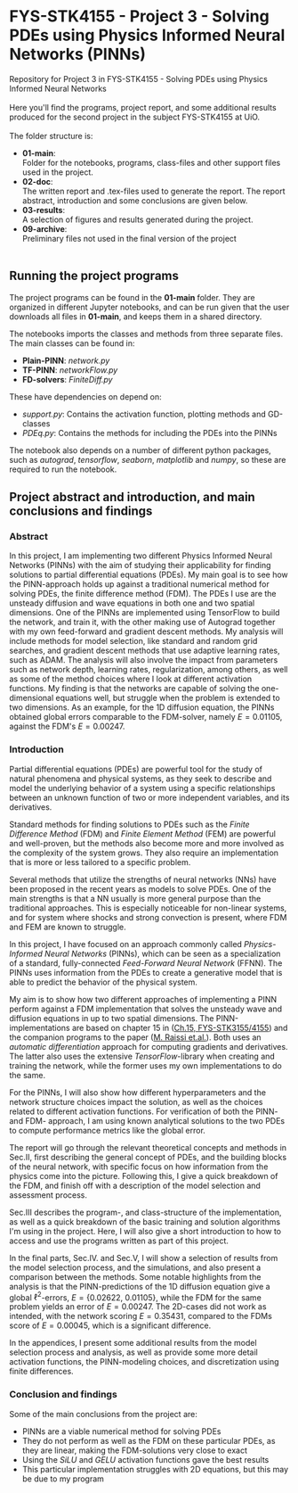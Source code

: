# FYS-STK4155 - Project 3 - Solving PDEs using Physics Informed Neural Networks (PINNs)
Repository for Project 3 in FYS-STK4155 - Solving PDEs using Physics Informed Neural Networks<br /><br />
Here you'll find the programs, project report, and some additional results produced for the second project in the subject FYS-STK4155 at UiO.<br /><br />
The folder structure is:
- **01-main**: <br />Folder for the notebooks, programs, class-files and other support files used in the project.
- **02-doc**: <br /> The written report and .tex-files used to generate the report. The report abstract, introduction and some conclusions are given below.
- **03-results**: <br />A selection of figures and results generated during the project.
- **09-archive**: <br />Preliminary files not used in the final version of the project
<br /><br />

## Running the project programs
The project programs can be found in the **01-main** folder. They are organized in different Jupyter notebooks, and can be run given that the user downloads all files in **01-main**, and keeps them in a shared directory. <br />

The notebooks imports the classes and methods from three separate files. The main classes can be found in:
- **Plain-PINN**: _network.py_ 
- **TF-PINN**: _networkFlow.py_
- **FD-solvers**: _FiniteDiff.py_

These have dependencies on depend on:
- _support.py_: Contains the activation function, plotting methods and GD-classes
- _PDEq.py_: Contains the methods for including the PDEs into the PINNs

The notebook also depends on a number of different python packages, such as _autograd_, _tensorflow_, _seaborn_, _matplotlib_ and _numpy_, so these are required to run the notebook.

## Project abstract and introduction, and main conclusions and findings
### Abstract
In this project, I am implementing two different Physics Informed Neural Networks (PINNs) with the aim of studying their applicability for finding solutions to partial differential equations (PDEs). My main goal is to see how the PINN-approach holds up against a traditional numerical method for solving PDEs, the finite difference method (FDM). The PDEs I use are the unsteady diffusion and wave equations in both one and two spatial dimensions. One of the PINNs are implemented using TensorFlow to build the network, and train it, with the other making use of Autograd together with my own feed-forward and gradient descent methods. My analysis will include methods for model selection, like standard and random grid searches, and gradient descent methods that use adaptive learning rates, such as ADAM. The analysis will also involve the impact from parameters such as network depth, learning rates, regularization, among others, as well as some of the method choices where I look at different activation functions. My finding is that the networks are capable of solving the one-dimensional equations well, but struggle when the problem is extended to two dimensions. As an example, for the 1D diffusion equation, the PINNs obtained global errors comparable to the FDM-solver, namely $E = 0.01105$, against the FDM's $E = 0.00247$.

### Introduction
Partial differential equations (PDEs) are powerful tool for the study of natural phenomena and physical systems, as they seek to describe and model the underlying behavior of a system using a specific relationships between an unknown function of two or more independent variables, and its derivatives. 

Standard methods for finding solutions to PDEs such as the _Finite Difference Method_ (FDM) and _Finite Element Method_ (FEM) are powerful and well-proven, but the methods also become more and more involved as the complexity of the system grows. They also require an implementation that is more or less tailored to a specific problem.

Several methods that utilize the strengths of neural networks (NNs) have been proposed in the recent years as models to solve PDEs. One of the main strengths is that a NN usually is more general purpose than the traditional approaches. This is especially noticeable for non-linear systems, and for system where shocks and strong convection is present, where FDM and FEM are known to struggle.

In this project, I have focused on an approach commonly called _Physics-Informed Neural Networks_ (PINNs), which can be seen as a specialization of a standard, fully-connected _Feed-Forward Neural Network_ (FFNN). The PINNs uses information from the PDEs to create a generative model that is able to predict the behavior of the physical system.

My aim is to show how two different approaches of implementing a PINN perform against a FDM implementation that solves the unsteady wave and diffusion equations in up to two spatial dimensions. The PINN-implementations are based on chapter 15 in ([Ch.15, FYS-STK3155/4155](https://compphysics.github.io/MachineLearning/doc/LectureNotes/_build/html/chapter11.html)) and the companion programs to the paper ([M. Raissi et.al.](https://maziarraissi.github.io/PINNs/)). Both uses an _automatic differentiation_ approach for computing gradients and derivatives. The latter also uses the extensive _TensorFlow_-library when creating and training the network, while the former uses my own implementations to do the same.

For the PINNs, I will also show how different hyperparameters and the network structure choices impact the solution, as well as the choices related to different activation functions. For verification of both the PINN- and FDM- approach, I am using known analytical solutions to the two PDEs to compute performance metrics like the global error.

The report will go through the relevant theoretical concepts and methods in Sec.II, first describing the general concept of PDEs, and the building blocks of the neural network, with specific focus on how information from the physics come into the picture. Following this, I give a quick breakdown of the FDM, and finish off with a description of the model selection and assessment process.

Sec.III describes the program-, and class-structure of the implementation, as well as a quick breakdown of the basic training and solution algorithms I'm using in the project. Here, I will also give a short introduction to how to access and use the programs written as part of this project.

In the final parts, Sec.IV. and Sec.V, I will show a selection of results from the model selection process, and the simulations, and also present a comparison between the methods. Some notable highlights from the analysis is that the PINN-predictions of the 1D diffusion equation give a global $\ell^{2}$-errors, $E = \{0.02622,\ 0.01105\}$, while the FDM for the same problem yields an error of $E = 0.00247$. The 2D-cases did not work as intended, with the network scoring $E = 0.35431$, compared to the FDMs score of $E = 0.00045$, which is a significant difference.

In the appendices, I present some additional results from the model selection process and analysis, as well as provide some more detail activation functions, the PINN-modeling choices, and discretization using finite differences.

### Conclusion and findings
Some of the main conclusions from the project are:
- PINNs are a viable numerical method for solving PDEs
- They do not perform as well as the FDM on these particular PDEs, as they are linear, making the FDM-solutions very close to exact
- Using the _SiLU_ and _GELU_ activation functions gave the best results
- This particular implementation struggles with 2D equations, but this may be due to my program 
